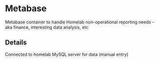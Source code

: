 # Metabase

Metabase container to handle Homelab non-operational reporting needs - aka finance, interesting data analysis, etc

## Details

Connected to homelab MySQL server for data (manual entry)
